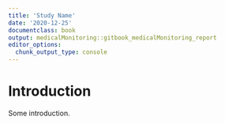 ```yaml
---
title: 'Study Name'
date: '2020-12-25'
documentclass: book
output: medicalMonitoring::gitbook_medicalMonitoring_report
editor_options:
  chunk_output_type: console
---    
```



# Introduction 

Some introduction.

